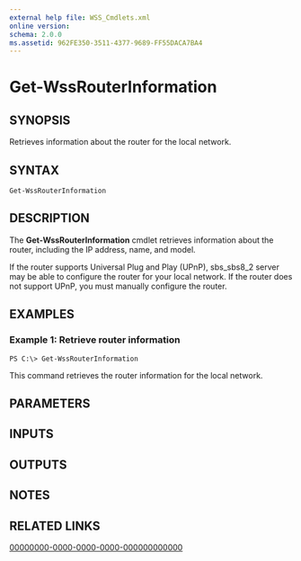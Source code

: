 ```yaml
---
external help file: WSS_Cmdlets.xml
online version: 
schema: 2.0.0
ms.assetid: 962FE350-3511-4377-9689-FF55DACA7BA4
---
```


# Get-WssRouterInformation

## SYNOPSIS
Retrieves information about the router for the local network.

## SYNTAX

```
Get-WssRouterInformation
```

## DESCRIPTION
The **Get-WssRouterInformation** cmdlet retrieves information about the router, including the IP address, name, and model.

If the router supports Universal Plug and Play (UPnP), sbs_sbs8_2 server may be able to configure the router for your local network.
If the router does not support UPnP, you must manually configure the router.

## EXAMPLES

### Example 1: Retrieve router information
```
PS C:\> Get-WssRouterInformation
```

This command retrieves the router information for the local network.

## PARAMETERS

## INPUTS

## OUTPUTS

## NOTES

## RELATED LINKS

[00000000-0000-0000-0000-000000000000](00000000-0000-0000-0000-000000000000)

